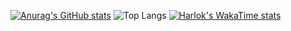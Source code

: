 [![Anurag's GitHub stats](https://github-readme-stats.vercel.app/api?username=mehmetalikenger&show_icons=true&theme=gotham)](https://github.com/anuraghazra/github-readme-stats)
![Top Langs](https://github-readme-stats.vercel.app/api/top-langs/?username=mehmetalikenger&size_weight=0.5&count_weight=0.5&theme=gotham&layout=donut)
[![Harlok's WakaTime stats](https://github-readme-stats.vercel.app/api/wakatime?username=mehmetalikenger)](https://github.com/anuraghazra/github-readme-stats)
